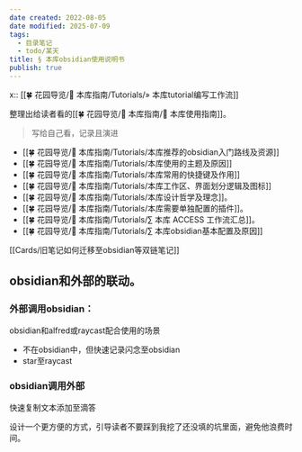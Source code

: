 ```yaml
---
date created: 2022-08-05
date modified: 2025-07-09
tags:
  - 目录笔记
  - todo/某天
title: § 本库obsidian使用说明书
publish: true
---
```


x:: [[🍀 花园导览/🧰 本库指南/Tutorials/» 本库tutorial编写工作流]]

整理出给读者看的[[🍀 花园导览/🧰 本库指南/🧰 本库使用指南]]。

> 写给自己看，记录且演进

- [[🍀 花园导览/🧰 本库指南/Tutorials/本库推荐的obsidian入门路线及资源]]
- [[🍀 花园导览/🧰 本库指南/Tutorials/本库使用的主题及原因]]
- [[🍀 花园导览/🧰 本库指南/Tutorials/本库常用的快捷键及作用]]
- [[🍀 花园导览/🧰 本库指南/Tutorials/本库工作区、界面划分逻辑及图标]]
- [[🍀 花园导览/🧰 本库指南/Tutorials/本库设计哲学及理念]]。
- [[🍀 花园导览/🧰 本库指南/Tutorials/本库需要单独配置的插件]]。
- [[🍀 花园导览/🧰 本库指南/Tutorials/∑ 本库 ACCESS 工作流汇总]]。
- [[🍀 花园导览/🧰 本库指南/Tutorials/∑ 本库obsidian基本配置及原因]]

[[Cards/旧笔记如何迁移至obsidian等双链笔记]]

## obsidian和外部的联动。

### 外部调用obsidian：

obsidian和alfred或raycast配合使用的场景

- 不在obsidian中，但快速记录闪念至obsidian
- star至raycast

### obsidian调用外部

快速复制文本添加至滴答

设计一个更方便的方式，引导读者不要踩到我挖了还没填的坑里面，避免他浪费时间。
